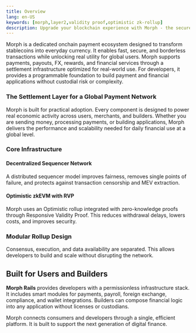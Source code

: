 ```yaml
---
title: Overview
lang: en-US
keywords: [morph,layer2,validity proof,optimistic zk-rollup]
description: Upgrade your blockchain experience with Morph - the secure decentralized, cost-efficient, and high-performing optimistic zk-rollup solution. Try it now!
---
```


Morph is a dedicated onchain payment ecosystem designed to transform stablecoins into everyday currency. It enables fast, secure, and borderless transactions while unlocking real utility for global users. Morph supports payments, payouts, FX, rewards, and financial services through a settlement infrastructure optimized for real-world use. For developers, it provides a programmable foundation to build payment and financial applications without custodial risk or complexity.

### The Settlement Layer for a Global Payment Network

Morph is built for practical adoption. Every component is designed to power real economic activity across users, merchants, and builders. Whether you are sending money, processing payments, or building applications, Morph delivers the performance and scalability needed for daily financial use at a global level.

### Core Infrastructure

#### Decentralized Sequencer Network 

A distributed sequencer model improves fairness, removes single points of failure, and protects against transaction censorship and MEV extraction.


#### Optimistic zkEVM with RVP

Morph uses an Optimistic rollup integrated with zero-knowledge proofs through Responsive Validity Proof. This reduces withdrawal delays, lowers costs, and improves security.


### Modular Rollup Design

Consensus, execution, and data availability are separated. This allows developers to build and scale without disrupting the network.


## Built for Users and Builders

**Morph Rails** provides developers with a permissionless infrastructure stack. It includes smart modules for payments, payroll, foreign exchange, compliance, and wallet integrations. Builders can compose financial logic into any application without licenses or custodians.  

Morph connects consumers and developers through a single, efficient platform. It is built to support the next generation of digital finance.


